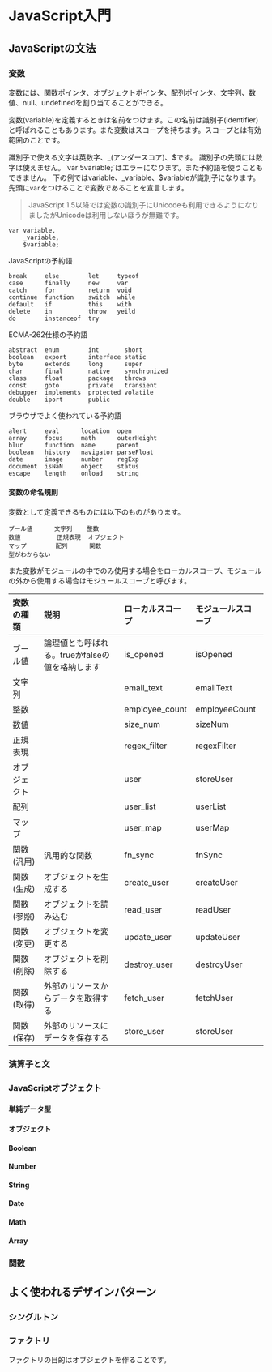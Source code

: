 # JavaScript入門

## JavaScriptの文法

### 変数

変数には、関数ポインタ、オブジェクトポインタ、配列ポインタ、文字列、数値、null、undefinedを割り当てることができる。

変数(variable)を定義するときは名前をつけます。この名前は識別子(identifier)と呼ばれることもあります。また変数はスコープを持ちます。スコープとは有効範囲のことです。

識別子で使える文字は英数字、_(アンダースコア)、$です。
識別子の先頭には数字は使えません。`var 5variable;`はエラーになります。また予約語を使うこともできません。
下の例ではvariable、_variable、$variableが識別子になります。先頭に`var`をつけることで変数であることを宣言します。
> JavaScript 1.5以降では変数の識別子にUnicodeも利用できるようになりましたがUnicodeは利用しないほうが無難です。

```
var variable,
    _variable,
    $variable;
```
JavaScriptの予約語
```
break     else        let     typeof
case      finally     new     var
catch     for         return  void
continue  function    switch  while
default   if          this    with
delete    in          throw   yeild
do        instanceof  try 
```

ECMA-262仕様の予約語
```
abstract  enum        int       short
boolean   export      interface static
byte      extends     long      super
char      final       native    synchronized
class     float       package   throws
const     goto        private   transient
debugger  implements  protected volatile
double    iport       public
```

ブラウザでよく使われている予約語
```
alert     eval      location  open
array     focus     math      outerHeight
blur      function  name      parent
boolean   history   navigator parseFloat
date      image     number    regExp
document  isNaN     object    status
escape    length    onload    string
```
#### 変数の命名規則
変数として定義できるものには以下のものがあります。

```
ブール値      文字列    整数
数値          正規表現  オブジェクト
マップ        配列      関数
型がわからない
```

また変数がモジュールの中でのみ使用する場合をローカルスコープ、モジュールの外から使用する場合はモジュールスコープと呼びます。

| 変数の種類    | 説明          | ローカルスコープ  | モジュールスコープ  |
| :------------ | :------------ | :---------------- | :----------------   |
| ブール値      | 論理値とも呼ばれる。trueかfalseの値を格納します | is_opened         | isOpened            |
| 文字列        |               | email_text        | emailText           |
| 整数          |               | employee_count    | employeeCount       |
| 数値          |               | size_num          | sizeNum             |
| 正規表現      |               | regex_filter      | regexFilter         |
| オブジェクト  |               | user          | storeUser       |
| 配列          |               | user_list     | userList        |
| マップ        |               | user_map      | userMap         |
| 関数(汎用)    | 汎用的な関数  | fn_sync           | fnSync              |
| 関数(生成)    | オブジェクトを生成する  | create_user   | createUser  |
| 関数(参照)    | オブジェクトを読み込む  | read_user     | readUser    |
| 関数(変更)    | オブジェクトを変更する  | update_user   | updateUser  |
| 関数(削除)    | オブジェクトを削除する  | destroy_user  | destroyUser |
| 関数(取得)    | 外部のリソースからデータを取得する  | fetch_user  | fetchUser |
| 関数(保存)    | 外部のリソースにデータを保存する  | store_user  | storeUser |

### 演算子と文

### JavaScriptオブジェクト

#### 単純データ型
#### オブジェクト
#### Boolean
#### Number
#### String
#### Date
#### Math
#### Array

### 関数

## よく使われるデザインパターン
### シングルトン

### ファクトリ
ファクトリの目的はオブジェクトを作ることです。
